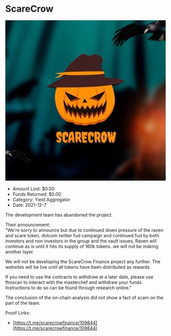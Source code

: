 # ScareCrow
![ScareCrow](/rektimages/ScareCrow.png)
- Amount Lost: $0.00
- Funds Returned: $0.00
- Category: Yield Aggregator
- Date: 2021-12-7

The development team has abandoned the project.  
  
Their announcement:  
"We're sorry to announce but due to continued down pressure of the raven and scare token, dotcom twitter fud campaign and continued fud by both investors and non investors in the group and the vault issues, Raven will continue as is until it hits its supply of 160k tokens. we will not be making another layer.  
  
We will not be developing the ScareCrow Finance project any further. The websites will be live until all tokens have been distributed as rewards.  
  
If you need to use the contracts to withdraw at a later date, please use ftmscan to interact with the masterchef and withdraw your funds. Instructions to do so can be found through research online."  
  
The conclusion of the on-chain analysis did not show a fact of scam on the part of the team.


Proof Links:
- [https://t.me/scarecrowfinance/109844](https://t.me/scarecrowfinance/109844)


